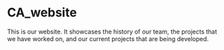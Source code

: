 # CA_website
This is our website. It showcases the history of our team, the projects that we have worked on, and our current projects that are being developed.
